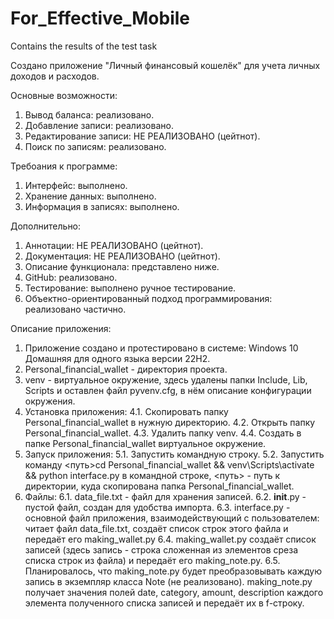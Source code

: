 # For_Effective_Mobile
Сontains the results of the test task

Создано приложение "Личный финансовый кошелёк" для учета личных доходов и расходов.

Основные возможности:
1. Вывод баланса: реализовано.
2. Добавление записи: реализовано.
3. Редактирование записи: НЕ РЕАЛИЗОВАНО (цейтнот).
4. Поиск по записям: реализовано.

Требоания к программе:
1. Интерфейс: выполнено.
2. Хранение данных: выполнено.
3. Информация в записях: выполнено.

Дополнительно:
1. Аннотации: НЕ РЕАЛИЗОВАНО (цейтнот).
2. Документация: НЕ РЕАЛИЗОВАНО (цейтнот).
3. Описание функционала: представлено ниже.
4. GitHub: реализовано.
5. Тестирование: выполнено ручное тестирование.
6. Объектно-ориентированный подход программирования: реализовано частично.

Описание приложения:
1. Приложение создано и протестировано в системе: Windows 10 Домашняя для одного языка версии 22H2.
2. Personal_financial_wallet - директория проекта.
3. venv - виртуальное окружение, здесь удалены папки Include, Lib, Scripts и оставлен файл pyvenv.cfg, в нём описание конфигурации окружения.
4. Установка приложения:
    4.1. Скопировать папку Personal_financial_wallet в нужную директорию.
    4.2. Открыть папку Personal_financial_wallet.
    4.3. Удалить папку venv.
    4.4. Создать в папке Personal_financial_wallet виртуальное окружение.
5. Запуск приложения:
    5.1. Запустить командную строку.
    5.2. Запустить команду <путь>cd Personal_financial_wallet && venv\Scripts\activate && python interface.py
         в командной строке, <путь> - путь к директории, куда скопирована папка Personal_financial_wallet.
7. Файлы:
    6.1. data_file.txt - файл для хранения записей.
    6.2. __init__.py - пустой файл, создан для удобства импорта.
    6.3. interface.py - основной файл приложения, взаимодействующий с пользователем:
         читает файл data_file.txt, создаёт список строк этого файла и передаёт его making_wallet.py
    6.4. making_wallet.py создаёт список записей (здесь запись - строка сложенная из элементов среза списка             строк из файла) и передаёт его making_note.py.
    6.5. Планировалось, что making_note.py будет преобразовывать каждую запись в экземпляр класса Note (не
         реализовано). making_note.py получает значения полей date, category, amount, description каждого
         элемента полученного списка записей и передаёт их в f-строку.
